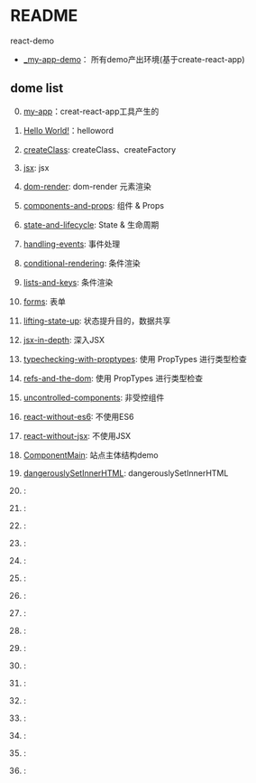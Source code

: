 # README

react-demo

- [_my-app-demo](_my-app-demo)： 所有demo产出环境(基于create-react-app)

## dome list
0. [my-app](my-app)：creat-react-app工具产生的
0. [Hello World!](hello-word)：helloword
0. [createClass](createClass): createClass、createFactory
0. [jsx](jsx-demo): jsx
0. [dom-render](dom-render): dom-render 元素渲染
0. [components-and-props](components-and-props): 组件 & Props
0. [state-and-lifecycle](state-and-lifecycle): State & 生命周期
0. [handling-events](handling-events): 事件处理
0. [conditional-rendering](conditional-rendering): 条件渲染
0. [lists-and-keys](lists-and-keys): 条件渲染
0. [forms](forms): 表单
0. [lifting-state-up](lifting-state-up): 状态提升目的，数据共享
0. [jsx-in-depth](jsx-in-depth): 深入JSX
0. [typechecking-with-proptypes](typechecking-with-proptypes): 使用 PropTypes 进行类型检查
0. [refs-and-the-dom](refs-and-the-dom): 使用 PropTypes 进行类型检查
0. [uncontrolled-components](uncontrolled-components): 非受控组件
0. [react-without-es6](react-without-es6): 不使用ES6
0. [react-without-jsx](react-without-jsx): 不使用JSX




0. [ComponentMain](ComponentMain): 站点主体结构demo
0. [dangerouslySetInnerHTML](dangerouslySetInnerHTML): dangerouslySetInnerHTML
0. [](): 
0. [](): 
0. [](): 
0. [](): 
0. [](): 
0. [](): 
0. [](): 
0. [](): 
0. [](): 
0. [](): 
0. [](): 
0. [](): 
0. [](): 
0. [](): 
0. [](): 
0. [](): 
0. [](): 

















